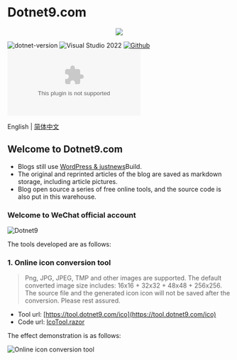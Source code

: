 # Dotnet9.com

<div align="center"><img src="https://raw.githubusercontent.com/dotnet9/dotnet9.com/main/src/Dotnet9.Tools.Web/wwwroot/logo.png"/></div>

 ![dotnet-version](https://img.shields.io/badge/.NET%207.0-blue)  ![Visual Studio 2022](https://img.shields.io/badge/Visual%20Studio%20-2022-blueviolet)  [![Github](https://img.shields.io/badge/%20-github-%2324292e)](https://github.com/dotnet9/dotnet9.com) [![Github stars](https://img.shields.io/github/stars/dotnet9/dotnet9.com)](https://github.com/dotnet9/dotnet9.coms/stargazers)

English | [简体中文](./README-zh_CN.md)

## Welcome to Dotnet9.com

- Blogs still use [WordPress & justnews](https://www.wpcom.cn/?ref=4807)Build.
- The original and reprinted articles of the blog are saved as markdown storage, including article pictures.
- Blog open source a series of free online tools, and the source code is also put in this warehouse.

### Welcome to WeChat official account

![Dotnet9](https://raw.githubusercontent.com/dotnet9/dotnet9.com/main/doc/blog_contents/wechatpublic.jpg)

The tools developed are as follows:

### 1. Online icon conversion tool

>Png, JPG, JPEG, TMP and other images are supported. The default converted image size includes: 16x16 + 32x32 + 48x48 + 256x256. The source file and the generated icon icon will not be saved after the conversion. Please rest assured.

- Tool url: [https://tool.dotnet9.com/ico](https://tool.dotnet9.com/ico)
- Code url: [IcoTool.razor](https://github.com/dotnet9/dotnet9.com/blob/develop/src/Dotnet9.Tools.Web/Pages/Public/ImageTools/IcoTool.razor)

The effect demonstration is as follows:

![Online icon conversion tool](https://gitee.com/dotnet9/dotnet9.com/raw/main/doc/blog_contents/uploads/2022/02/1301.gif)